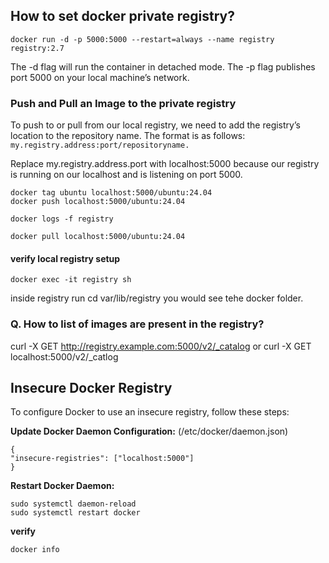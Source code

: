 ## How to set docker private registry?

    docker run -d -p 5000:5000 --restart=always --name registry registry:2.7

The -d flag will run the container in detached mode. The -p flag publishes port 5000 on your local machine’s network.

### Push and Pull an Image to the private registry

To push to or pull from our local registry, we need to add the registry’s location to the repository name. The format is as follows: `my.registry.address:port/repositoryname.`

Replace my.registry.address.port with localhost:5000 because our registry is running on our localhost and is listening on port 5000. 

    docker tag ubuntu localhost:5000/ubuntu:24.04
    docker push localhost:5000/ubuntu:24.04

    docker logs -f registry
    
    docker pull localhost:5000/ubuntu:24.04

#### verify local registry setup
    docker exec -it registry sh

inside registry run cd var/lib/registry you would see tehe docker folder.

### Q. How to list of images are present in the registry?

  curl -X GET http://registry.example.com:5000/v2/_catalog or curl -X GET localhost:5000/v2/_catlog

## Insecure Docker Registry

To configure Docker to use an insecure registry, follow these steps:

**Update Docker Daemon Configuration:** (/etc/docker/daemon.json)

    {
    "insecure-registries": ["localhost:5000"]
    }

**Restart Docker Daemon:**

    sudo systemctl daemon-reload
    sudo systemctl restart docker

**verify**

    docker info




